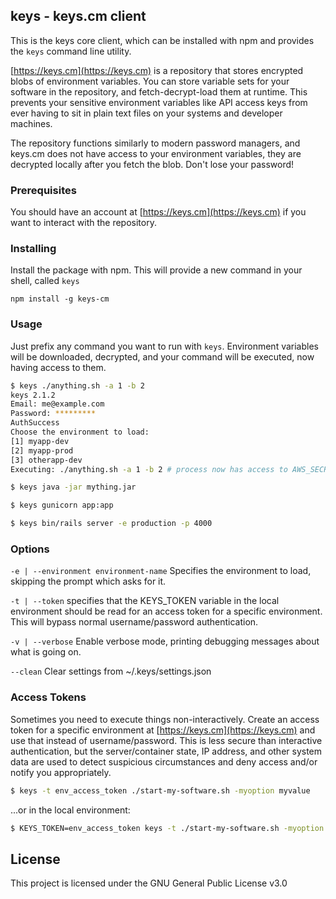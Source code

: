 ## keys - keys.cm client

This is the keys core client, which can be installed with npm and provides the `keys` command line utility.

[https://keys.cm](https://keys.cm) is a repository that stores encrypted blobs of environment variables. You can store
variable sets for your software in the repository, and fetch-decrypt-load them at runtime. This prevents your sensitive environment variables like API access keys from ever having to sit in plain text files on your systems and developer machines.

The repository functions similarly to modern password managers, and keys.cm does not have access to your environment
variables, they are decrypted locally after you fetch the blob. Don't lose your password!

### Prerequisites

You should have an account at [https://keys.cm](https://keys.cm) if you want to interact with the repository.

### Installing

Install the package with npm. This will provide a new command in your shell, called `keys`

```
npm install -g keys-cm
```

### Usage

Just prefix any command you want to run with `keys`. Environment variables will be downloaded, decrypted, and your
command will be executed, now having access to them.

```bash
$ keys ./anything.sh -a 1 -b 2
keys 2.1.2
Email: me@example.com
Password: *********
AuthSuccess
Choose the environment to load:
[1] myapp-dev
[2] myapp-prod
[3] otherapp-dev
Executing: ./anything.sh -a 1 -b 2 # process now has access to AWS_SECRET_ACCESS_KEY
```

```bash
$ keys java -jar mything.jar
```

```bash
$ keys gunicorn app:app
```

```bash
$ keys bin/rails server -e production -p 4000
```

### Options

`-e | --environment environment-name`
Specifies the environment to load, skipping the prompt which asks for it.

`-t | --token`
specifies that the KEYS_TOKEN variable in the local environment should be read for an access token for
a specific environment. This will bypass normal username/password authentication.

`-v | --verbose`
Enable verbose mode, printing debugging messages about what is going on.

`--clean`
Clear settings from ~/.keys/settings.json

### Access Tokens

Sometimes you need to execute things non-interactively. Create an access token for a specific environment at
[https://keys.cm](https://keys.cm) and use that instead of username/password. This is less secure than
interactive authentication, but the server/container state, IP address, and other system data are used to detect
suspicious circumstances and deny access and/or notify you appropriately.

```bash
$ keys -t env_access_token ./start-my-software.sh -myoption myvalue
```

...or in the local environment:

```bash
$ KEYS_TOKEN=env_access_token keys -t ./start-my-software.sh -myoption myvalue
```

## License

This project is licensed under the GNU General Public License v3.0



